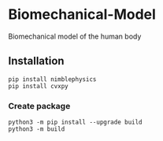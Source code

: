 # Biomechanical-Model
Biomechanical model of the human body

## Installation

```
pip install nimblephysics
pip install cvxpy

```


### Create package

```
python3 -m pip install --upgrade build
python3 -m build
```